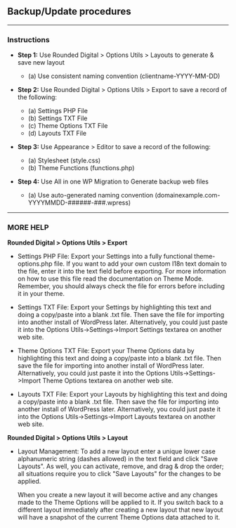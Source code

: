 ## Backup/Update procedures
----
### Instructions

- **Step 1:** Use Rounded Digital > Options Utils > Layouts to generate & save new layout
  - (a) Use consistent naming convention (clientname-YYYY-MM-DD)


- **Step 2:** Use Rounded Digital > Options Utils > Export to save a record of the following:
  - (a) Settings PHP File
  - (b) Settings TXT File
  - (c) Theme Options TXT File
  - (d) Layouts TXT File


- **Step 3:** Use Appearance > Editor to save a record of the following:
  - (a) Stylesheet (style.css)
  - (b) Theme Functions (functions.php)


- **Step 4:** Use All in one WP Migration to Generate backup web files
  - (a) Use auto-generated naming convention (domainexample.com-YYYYMMDD-######-###.wpress)


----

### MORE HELP
**Rounded Digital > Options Utils > Export**

* Settings PHP File:
    Export your Settings into a fully functional theme-options.php file.
    If you want to add your own custom I18n text domain to the file, enter it into the text field before exporting.
    For more information on how to use this file read the documentation on Theme Mode.
    Remember, you should always check the file for errors before including it in your theme.

* Settings TXT File:
    Export your Settings by highlighting this text and doing a copy/paste into a blank .txt file.
    Then save the file for importing into another install of WordPress later.
    Alternatively, you could just paste it into the Options Utils->Settings->Import Settings textarea on another web site.

* Theme Options TXT File:
    Export your Theme Options data by highlighting this text and doing a copy/paste into a blank .txt file.
    Then save the file for importing into another install of WordPress later.
    Alternatively, you could just paste it into the Options Utils->Settings->Import Theme Options textarea on another web site.

* Layouts TXT File:
    Export your Layouts by highlighting this text and doing a copy/paste into a blank .txt file.
    Then save the file for importing into another install of WordPress later.
    Alternatively, you could just paste it into the Options Utils->Settings->Import Layouts textarea on another web site.


**Rounded Digital > Options Utils > Layout**

* Layout Management:
    To add a new layout enter a unique lower case alphanumeric string (dashes allowed) in the text field and click "Save Layouts".
    As well, you can activate, remove, and drag & drop the order; all situations require you to click "Save Layouts" for the changes to be applied.

    When you create a new layout it will become active and any changes made to the Theme Options will be applied to it.
    If you switch back to a different layout immediately after creating a new layout that new layout will have a snapshot of the current Theme Options data attached to it.
